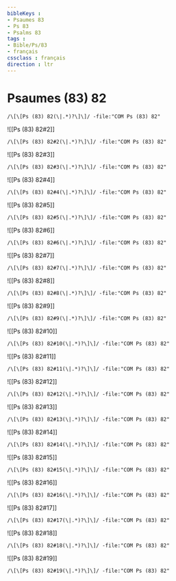 ```yaml
---
bibleKeys : 
- Psaumes 83
- Ps 83
- Psalms 83
tags : 
- Bible/Ps/83
- français
cssclass : français
direction : ltr
---
```


# Psaumes (83) 82

```query
/\[\[Ps (83) 82(\|.*)?\]\]/ -file:"COM Ps (83) 82"
```



![[Ps (83) 82#2]]

```query
/\[\[Ps (83) 82#2(\|.*)?\]\]/ -file:"COM Ps (83) 82"
```

![[Ps (83) 82#3]]

```query
/\[\[Ps (83) 82#3(\|.*)?\]\]/ -file:"COM Ps (83) 82"
```

![[Ps (83) 82#4]]

```query
/\[\[Ps (83) 82#4(\|.*)?\]\]/ -file:"COM Ps (83) 82"
```

![[Ps (83) 82#5]]

```query
/\[\[Ps (83) 82#5(\|.*)?\]\]/ -file:"COM Ps (83) 82"
```

![[Ps (83) 82#6]]

```query
/\[\[Ps (83) 82#6(\|.*)?\]\]/ -file:"COM Ps (83) 82"
```

![[Ps (83) 82#7]]

```query
/\[\[Ps (83) 82#7(\|.*)?\]\]/ -file:"COM Ps (83) 82"
```

![[Ps (83) 82#8]]

```query
/\[\[Ps (83) 82#8(\|.*)?\]\]/ -file:"COM Ps (83) 82"
```

![[Ps (83) 82#9]]

```query
/\[\[Ps (83) 82#9(\|.*)?\]\]/ -file:"COM Ps (83) 82"
```

![[Ps (83) 82#10]]

```query
/\[\[Ps (83) 82#10(\|.*)?\]\]/ -file:"COM Ps (83) 82"
```

![[Ps (83) 82#11]]

```query
/\[\[Ps (83) 82#11(\|.*)?\]\]/ -file:"COM Ps (83) 82"
```

![[Ps (83) 82#12]]

```query
/\[\[Ps (83) 82#12(\|.*)?\]\]/ -file:"COM Ps (83) 82"
```

![[Ps (83) 82#13]]

```query
/\[\[Ps (83) 82#13(\|.*)?\]\]/ -file:"COM Ps (83) 82"
```

![[Ps (83) 82#14]]

```query
/\[\[Ps (83) 82#14(\|.*)?\]\]/ -file:"COM Ps (83) 82"
```

![[Ps (83) 82#15]]

```query
/\[\[Ps (83) 82#15(\|.*)?\]\]/ -file:"COM Ps (83) 82"
```

![[Ps (83) 82#16]]

```query
/\[\[Ps (83) 82#16(\|.*)?\]\]/ -file:"COM Ps (83) 82"
```

![[Ps (83) 82#17]]

```query
/\[\[Ps (83) 82#17(\|.*)?\]\]/ -file:"COM Ps (83) 82"
```

![[Ps (83) 82#18]]

```query
/\[\[Ps (83) 82#18(\|.*)?\]\]/ -file:"COM Ps (83) 82"
```

![[Ps (83) 82#19]]

```query
/\[\[Ps (83) 82#19(\|.*)?\]\]/ -file:"COM Ps (83) 82"
```

